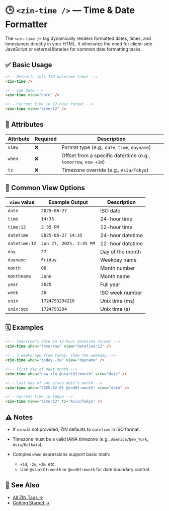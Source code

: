 # 🕒 `<zin-time />` — Time & Date Formatter

The `<zin-time />` tag dynamically renders formatted dates, times, and timestamps directly in your HTML. It eliminates the need for client-side JavaScript or external libraries for common date formatting tasks.



## ✅ Basic Usage

```html
<!-- Default: full ISO datetime (now) -->
<zin-time />

<!-- ISO date -->
<zin-time view="date" />

<!-- Current time in 12-hour format -->
<zin-time view="time:12" />
````



## 🔮 Attributes

| Attribute | Required | Description                                                    |
| --- | --- | --- |
| `view`    | ❌        | Format type (e.g., `date`, `time`, `dayname`)                  |
| `when`    | ❌        | Offset from a specific date/time (e.g., `tomorrow`, `now +1m`) |
| `tz`      | ❌        | Timezone override (e.g., `Asia/Tokyo`)                         |



## 🔁 Common View Options

| `view` value  | Example Output          | Description      |
| - | -- | - |
| `date`        | `2025-06-27`            | ISO date         |
| `time`        | `14:35`                 | 24-hour time     |
| `time:12`     | `2:35 PM`               | 12-hour time     |
| `datetime`    | `2025-06-27 14:35`      | 24-hour datetime |
| `datetime:12` | `Jun 27, 2025, 2:35 PM` | 12-hour datetime |
| `day`         | `27`                    | Day of the month |
| `dayname`     | `Friday`                | Weekday name     |
| `month`       | `06`                    | Month number     |
| `monthname`   | `June`                  | Month name       |
| `year`        | `2025`                  | Full year        |
| `week`        | `26`                    | ISO week number  |
| `unix`        | `1724793294210`         | Unix time (ms)   |
| `unix:sec`    | `1724793294`            | Unix time (s)    |



## 🗓️ Examples

```html
<!-- Tomorrow's date in 12-hour datetime format -->
<zin-time when="tomorrow" view="datetime:12" />

<!-- 3 weeks ago from today, show the weekday -->
<zin-time when="today -3w" view="dayname" />

<!-- First day of next month -->
<zin-time when="now +1m @startOf:month" view="date" />

<!-- Last day of any given date’s month -->
<zin-time when="2025-02-01 @endOf:month" view="date" />

<!-- Current time in Tokyo -->
<zin-time view="time:12" tz="Asia/Tokyo" />
```



## ⚠️ Notes

* If `view` is not provided, ZIN defaults to `datetime` in ISO format.
* Timezone must be a valid IANA timezone (e.g., `America/New_York`, `Asia/Kolkata`).
* Complex `when` expressions support basic math:

  * `+1d`, `-2w`, `+3m`, etc.
  * Use `@startOf:month` or `@endOf:month` for date boundary control.



## 🔗 See Also

* [All ZIN Tags →](../Tags/)
* [Getting Started →](../Getting-Started.md)
